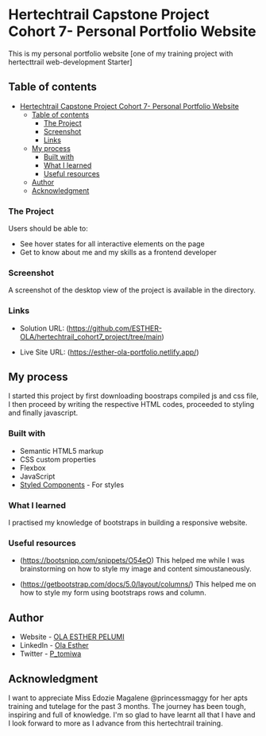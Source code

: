 # Hertechtrail Capstone Project Cohort 7- Personal Portfolio Website


This is my personal portfolio website [one of my training project with hertecttrail web-development Starter]

## Table of contents


- [Hertechtrail Capstone Project Cohort 7- Personal Portfolio Website](#hertechtrail-capstone-project-cohort-7--personal-portfolio-website)
  - [Table of contents](#table-of-contents)
    - [The Project](#the-project)
    - [Screenshot](#screenshot)
    - [Links](#links)
  - [My process](#my-process)
    - [Built with](#built-with)
    - [What I learned](#what-i-learned)
    - [Useful resources](#useful-resources)
  - [Author](#author)
  - [Acknowledgment](#acknowledgment)


### The Project

Users should be able to:

- See hover states for all interactive elements on the page
- Get to know about me and my skills as a frontend developer

### Screenshot


A screenshot of the desktop view of the project is available in the directory.

### Links

- Solution URL: (https://github.com/ESTHER-OLA/hertechtrail_cohort7_project/tree/main)

- Live Site URL: (https://esther-ola-portfolio.netlify.app/)


## My process
I started this project by first downloading boostraps compiled js and css file, I then proceed by writing the respective HTML codes, proceeded to styling and finally javascript.

### Built with

- Semantic HTML5 markup
- CSS custom properties
- Flexbox
- JavaScript
- [Styled Components](https://styled-components.com/) - For styles



### What I learned
 I practised my knowledge of bootstraps in building a responsive website.


### Useful resources
- (https://bootsnipp.com/snippets/O54eO) This helped me while I was brainstorming on how to style my image and content simoustaneously.

- (https://getbootstrap.com/docs/5.0/layout/columns/) This helped me on how to style my form using bootstraps rows and column.

## Author

- Website - [OLA ESTHER PELUMI](https://github.com/ESTHER-OLA)
- LinkedIn - [Ola Esther](https://www.linkedin.com/in/ola-esther-96255918b)
- Twitter - [P_tomiwa](https://twitter.com/P_tomiwa_?t=HE5B98KKAv0af67LEabh6Q&s=09)


## Acknowledgment

I want to appreciate Miss Edozie Magalene @princessmaggy for her apts training and tutelage for the past 3 months. The journey has been tough, inspiring and full of knowledge.
I'm so glad to have learnt all that I have and I look forward to more as I advance from this hertechtrail training. 
